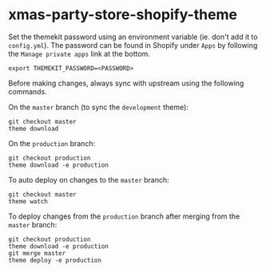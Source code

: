 # xmas-party-store-shopify-theme

Set the themekit password using an environment variable (ie. don't add it to `config.yml`). The password can be found in Shopify under `Apps` by following the `Manage private apps` link at the bottom.

```
export THEMEKIT_PASSWORD=<PASSWORD>
```

Before making changes, always sync with upstream using the following commands.

On the `master` branch (to sync the `development` theme):

```
git checkout master
theme download
```

On the `production` branch:

```
git checkout production
theme download -e production
```

To auto deploy on changes to the `master` branch:

```
git checkout master
theme watch
```

To deploy changes from the `production` branch after merging from the `master` branch:

```
git checkout production
theme download -e production
git merge master
theme deploy -e production
```
